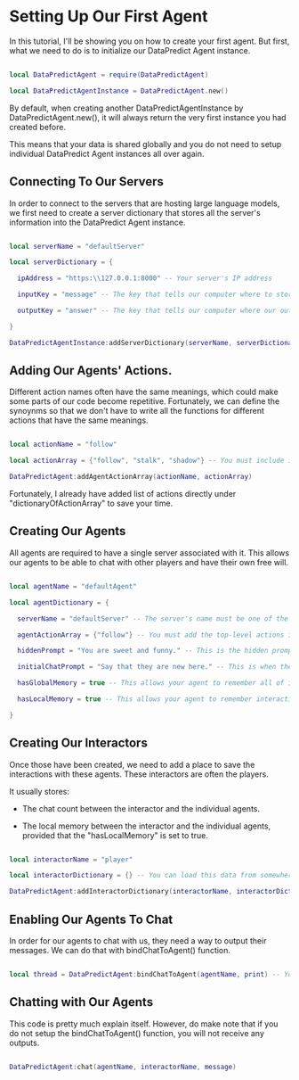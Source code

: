 # Setting Up Our First Agent

In this tutorial, I'll be showing you on how to create your first agent. But first, what we need to do is to initialize our DataPredict Agent instance.

```lua

local DataPredictAgent = require(DataPredictAgent)

local DataPredictAgentInstance = DataPredictAgent.new()

```

By default, when creating another DataPredictAgentInstance by DataPredictAgent.new(), it will always return the very first instance you had created before.

This means that your data is shared globally and you do not need to setup individual DataPredict Agent instances all over again.

## Connecting To Our Servers

In order to connect to the servers that are hosting large language models, we first need to create a server dictionary that stores all the server's information into the DataPredict Agent instance.

```lua

local serverName = "defaultServer"

local serverDictionary = {

  ipAddress = "https:\\127.0.0.1:8000" -- Your server's IP address

  inputKey = "message" -- The key that tells our computer where to store our input message before sending the input message to the server.

  outputKey = "answer" -- The key that tells our computer where our output message is stored when receiving the output message from the server.

}

DataPredictAgentInstance:addServerDictionary(serverName, serverDictionary)

```

## Adding Our Agents' Actions.

Different action names often have the same meanings, which could make some parts of our code become repetitive. Fortunately, we can define the synoynms so that we don't have to write all the functions for different actions that have the same meanings.

```lua

local actionName = "follow"

local actionArray = {"follow", "stalk", "shadow"} -- You must include its own actions as well for this to work.

DataPredictAgent:addAgentActionArray(actionName, actionArray)

```

Fortunately, I already have added list of actions directly under "dictionaryOfActionArray" to save your time.

## Creating Our Agents

All agents are required to have a single server associated with it. This allows our agents to be able to chat with other players and have their own free will.

```lua

local agentName = "defaultAgent"

local agentDictionary = {

  serverName = "defaultServer" -- The server's name must be one of the servers that you have added to the DataPredict Agent instance.

  agentActionArray = {"follow"} -- You must add the top-level actions into this list. For example, we already set "shadow" as part of "follow", so we need to use "follow" as the top level action.

  hiddenPrompt = "You are sweet and funny." -- This is the hidden prompt that you want to add to the players' messages.

  initialChatPrompt = "Say that they are new here." -- This is when the player interacts with this agent for the first time.

  hasGlobalMemory = true -- This allows your agent to remember all of its interations. By default, it is set to true.

  hasLocalMemory = true -- This allows your agent to remember interactions between the player and the agent. By default, it is set to true.

}

```

## Creating Our Interactors

Once those have been created, we need to add a place to save the interactions with these agents. These interactors are often the players.

It usually stores:

  * The chat count between the interactor and the individual agents.

  * The local memory between the interactor and the individual agents, provided that the "hasLocalMemory" is set to true.

```lua

local interactorName = "player"

local interactorDictionary = {} -- You can load this data from somewhere else as well if you want to keep the interactor's memories.

DataPredictAgent:addInteractorDictionary(interactorName, interactorDictionary)

```

## Enabling Our Agents To Chat

In order for our agents to chat with us, they need a way to output their messages. We can do that with bindChatToAgent() function.

```lua

local thread = DataPredictAgent:bindChatToAgent(agentName, print) -- You can replace print with any other functions.

```

## Chatting with Our Agents

This code is pretty much explain itself. However, do make note that if you do not setup the bindChatToAgent() function, you will not receive any outputs.

```lua

DataPredictAgent:chat(agentName, interactorName, message)

```


